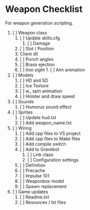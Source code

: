 # Weapon Checklist

For weapon generation scripting.

1. [ ] Weapon class
    1. [ ] Update skills.cfg
        1. [ ] Damage
    1. [ ] Slot / Position
    1. Client dll
      1. [ ] Punch angles
      1. [ ] Brass ejection
      1. [ ] Iron sight
        1. [ ] Aim animation
1. [ ] Models
    1. [ ] HD and SD
    1. [ ] Ice Texture
    1. [ ] w_ spin animation
    1. [ ] Holster and draw speed
1. [ ] Sounds
    1. [ ] Humorus sound effect
1. [ ] Sprites
    1. [ ] Update hud.txt
    1. [ ] Add weapon_name.txt
1. [ ] Wiring
    1. [ ] Add cpp files to VS project
    1. [ ] Add cpp files to Make files
    1. [ ] Add compile switch
    1. [ ] Add to Gravebot
        1. [ ] Link class
        1. [ ] Configuration settings
    1. [ ] Definition
    1. [ ] Precache
    1. [ ] Impulse 101
    1. [ ] Weaponbox model
    1. [ ] Spawn replacement
1. [ ] Game updates
    1. [ ] Readme.txt
    1. [ ] Resources / lst files
